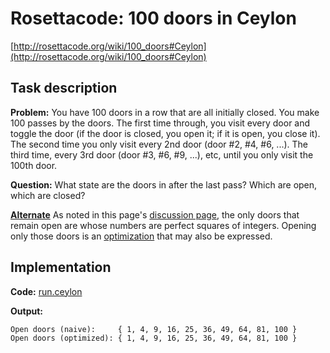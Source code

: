 # Rosettacode: 100 doors in Ceylon

[http://rosettacode.org/wiki/100_doors#Ceylon](http://rosettacode.org/wiki/100_doors#Ceylon)

## Task description

**Problem:** You have 100 doors in a row that are all initially closed. You make 100 passes by the doors. The first time through, you visit every door and toggle the door (if the door is closed, you open it; if it is open, you close it). The second time you only visit every 2nd door (door #2, #4, #6, ...). The third time, every 3rd door (door #3, #6, #9, ...), etc, until you only visit the 100th door.

**Question:** What state are the doors in after the last pass? Which are open, which are closed?

**[Alternate][1]** As noted in this page's [discussion page][2], the only doors that remain open are whose numbers are perfect squares of integers. Opening only those doors is an [optimization][3] that may also be expressed.

[1]: http://rosettacode.org/wiki/Rosetta_Code:Extra_credit
[2]: http://rosettacode.org/wiki/Talk:100_doors
[3]: http://rosettacode.org/wiki/Rosetta_Code:Optimization

## Implementation

**Code:** [run.ceylon](run.ceylon)

**Output:**

    Open doors (naive):     { 1, 4, 9, 16, 25, 36, 49, 64, 81, 100 }
    Open doors (optimized): { 1, 4, 9, 16, 25, 36, 49, 64, 81, 100 }
